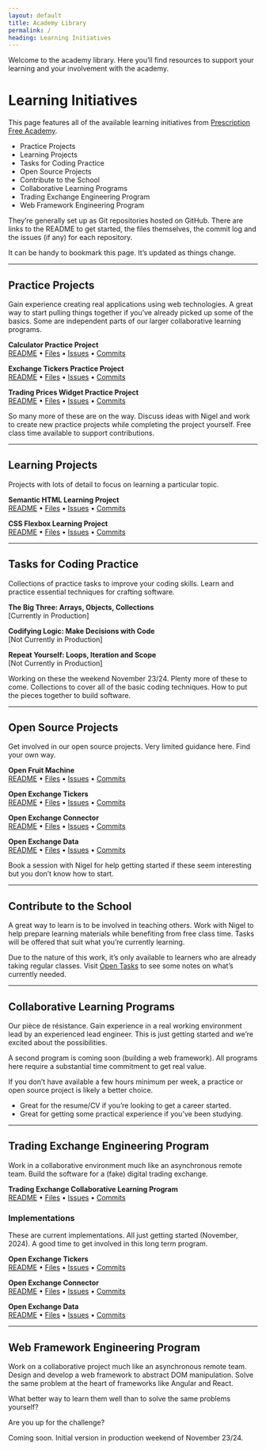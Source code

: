 ```yaml
---
layout: default
title: Academy Library
permalink: /
heading: Learning Initiatives
---
```


Welcome to the academy library. Here you’ll find resources to support your learning and your involvement with the academy.

# Learning Initiatives

This page features all of the available learning initiatives from [Prescription Free Academy](https://prescriptionfree.academy/).

- Practice Projects
- Learning Projects
- Tasks for Coding Practice
- Open Source Projects
- Contribute to the School
- Collaborative Learning Programs
- Trading Exchange Engineering Program
- Web Framework Engineering Program
 
They’re generally set up as Git repositories hosted on GitHub. There are links to the README to get started, the files themselves, the commit log and the issues (if any) for each repository.

It can be handy to bookmark this page. It’s updated as things change.

---

## Practice Projects

Gain experience creating real applications using web technologies. A great way to start pulling things together if you’ve already picked up some of the basics. Some are independent parts of our larger collaborative learning programs.

**Calculator Practice Project**    
[README](https://github.com/pecknigel/calculator-practice-project/blob/main/README.md)
• [Files](https://github.com/pecknigel/calculator-practice-project)
• [Issues](https://github.com/pecknigel/calculator-practice-project/issues)
• [Commits](https://github.com/pecknigel/calculator-practice-project/commits/main/)

**Exchange Tickers Practice Project**    
[README](https://github.com/pecknigel/exchange-tickers-practice-project/blob/main/README.md)
• [Files](https://github.com/pecknigel/exchange-tickers-practice-project)
• [Issues](https://github.com/pecknigel/exchange-tickers-practice-project/issues)
• [Commits](https://github.com/pecknigel/exchange-tickers-practice-project/commits/main/)

**Trading Prices Widget Practice Project**    
[README](https://github.com/pecknigel/trading-prices-widget-practice-project/blob/main/README.md)
• [Files](https://github.com/pecknigel/trading-prices-widget-practice-project)
• [Issues](https://github.com/pecknigel/trading-prices-widget-practice-project/issues)
• [Commits](https://github.com/pecknigel/trading-prices-widget-practice-project/commits/main/)

So many more of these are on the way. Discuss ideas with Nigel and work to create new practice projects while completing the project yourself. Free class time available to support contributions.

---

## Learning Projects

Projects with lots of detail to focus on learning a particular topic.

**Semantic HTML Learning Project**    
[README](https://github.com/pecknigel/semantic-html-learning-project/blob/main/README.md)
• [Files](https://github.com/pecknigel/semantic-html-learning-project)
• [Issues](https://github.com/pecknigel/semantic-html-learning-project/issues)
• [Commits](https://github.com/pecknigel/semantic-html-learning-project/commits/main/)

**CSS Flexbox Learning Project**    
[README](https://github.com/pecknigel/css-flexbox-learning-project/blob/main/README.md)
• [Files](https://github.com/pecknigel/css-flexbox-learning-project)
• [Issues](https://github.com/pecknigel/css-flexbox-learning-project/issues)
• [Commits](https://github.com/pecknigel/css-flexbox-learning-project/commits/main/)

---
 
## Tasks for Coding Practice

Collections of practice tasks to improve your coding skills. Learn and practice essential techniques for crafting software.

**The Big Three: Arrays, Objects, Collections**    
[Currently in Production]

**Codifying Logic: Make Decisions with Code**    
[Not Currently in Production]

**Repeat Yourself: Loops, Iteration and Scope**    
[Not Currently in Production]

Working on these the weekend November 23/24. Plenty more of these to come. Collections to cover all of the basic coding techniques. How to put the pieces together to build software.

---
 
## Open Source Projects

Get involved in our open source projects. Very limited guidance here. Find your own way.

**Open Fruit Machine**    
[README](https://github.com/pecknigel/open-fruit-machine/blob/main/README.md)
• [Files](https://github.com/pecknigel/open-fruit-machine)
• [Issues](https://github.com/pecknigel/open-fruit-machine/issues)
• [Commits](https://github.com/pecknigel/open-fruit-machine/commits/main/)

**Open Exchange Tickers**    
[README](https://github.com/pecknigel/open-exchange-tickers/blob/main/README.md)
• [Files](https://github.com/pecknigel/open-exchange-tickers)
• [Issues](https://github.com/pecknigel/open-exchange-tickers/issues)
• [Commits](https://github.com/pecknigel/open-exchange-tickers/commits/main/)

**Open Exchange Connector**    
[README](https://github.com/pecknigel/open-exchange-connector/blob/main/README.md)
• [Files](https://github.com/pecknigel/open-exchange-connector)
• [Issues](https://github.com/pecknigel/open-exchange-connector/issues)
• [Commits](https://github.com/pecknigel/open-exchange-connector/commits/main/)

**Open Exchange Data**    
[README](https://github.com/pecknigel/open-exchange-data/blob/main/README.md)
• [Files](https://github.com/pecknigel/open-exchange-data)
• [Issues](https://github.com/pecknigel/open-exchange-data/issues)
• [Commits](https://github.com/pecknigel/open-exchange-data/commits/main/)

Book a session with Nigel for help getting started if these seem interesting but you don’t know how to start.

---

## Contribute to the School

A great way to learn is to be involved in teaching others. Work with Nigel to help prepare learning materials while benefiting from free class time. Tasks will be offered  that suit what you’re currently learning.

Due to the nature of this work, it’s only available to learners who are already taking regular classes. Visit [Open Tasks](/open-tasks) to see some notes on what’s currently needed.

---

## Collaborative Learning Programs

Our pièce de résistance. Gain experience in a real working environment lead by an experienced lead engineer. This is just getting started and we’re excited about the possibilities.

A second program is coming soon (building a web framework). All programs here require a substantial time commitment to get real value.

If you don’t have available a few hours minimum per week, a practice or open source project is likely a better choice.

- Great for the resume/CV if you’re looking to get a career started.
- Great for getting some practical experience if you’ve been studying.

---

## Trading Exchange Engineering Program

Work in a collaborative environment much like an asynchronous remote team. Build the software for a (fake) digital trading exchange.

**Trading Exchange Collaborative Learning Program**    
[README](https://github.com/pecknigel/trading-exchange-collaborative-learning/blob/main/README.md)
• [Files](https://github.com/pecknigel/trading-exchange-collaborative-learning)
• [Issues](https://github.com/pecknigel/trading-exchange-collaborative-learning/issues)
• [Commits](https://github.com/pecknigel/trading-exchange-collaborative-learning/commits/main/)

### Implementations

These are current implementations. All just getting started (November, 2024). A good time to get involved in this long term  program.

**Open Exchange Tickers**    
[README](https://github.com/pecknigel/open-exchange-tickers/blob/main/README.md)
• [Files](https://github.com/pecknigel/open-exchange-tickers)
• [Issues](https://github.com/pecknigel/open-exchange-tickers/issues)
• [Commits](https://github.com/pecknigel/open-exchange-tickers/commits/main/)

**Open Exchange Connector**    
[README](https://github.com/pecknigel/open-exchange-connector/blob/main/README.md)
• [Files](https://github.com/pecknigel/open-exchange-connector)
• [Issues](https://github.com/pecknigel/open-exchange-connector/issues)
• [Commits](https://github.com/pecknigel/open-exchange-connector/commits/main/)

**Open Exchange Data**    
[README](https://github.com/pecknigel/open-exchange-data/blob/main/README.md)
• [Files](https://github.com/pecknigel/open-exchange-data)
• [Issues](https://github.com/pecknigel/open-exchange-data/issues)
• [Commits](https://github.com/pecknigel/open-exchange-data/commits/main/)

---

## Web Framework Engineering Program

Work on a collaborative project much like an asynchronous remote team. Design and develop a web framework to abstract DOM manipulation. Solve the same problem at the heart of frameworks like Angular and React.

What better way to learn them well than to solve the same problems yourself?

Are you up for the challenge?

Coming soon. Initial version in production weekend of November 23/24.
